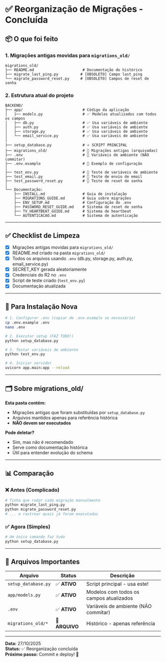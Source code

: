 # ✅ Reorganização de Migrações - Concluída

## 📦 O que foi feito

### 1. Migrações antigas movidas para `migrations_old/`

```
migrations_old/
├── README.md                      # Documentação do histórico
├── migrate_last_ping.py          # [OBSOLETO] Campo last_ping
└── migrate_password_reset.py     # [OBSOLETO] Campos de reset de senha
```

### 2. Estrutura atual do projeto

```
BACKEND/
├── app/                           # Código da aplicação
│   ├── models.py                  # ✅ Modelos atualizados com todos os campos
│   ├── db.py                      # ✅ Usa variáveis de ambiente
│   ├── auth.py                    # ✅ Usa variáveis de ambiente
│   ├── storage.py                 # ✅ Usa variáveis de ambiente
│   └── email_service.py           # ✅ Usa variáveis de ambiente
│
├── setup_database.py              # ⭐ SCRIPT PRINCIPAL
├── migrations_old/                # 📁 Migrações antigas (arquivadas)
├── .env                           # 🔐 Variáveis de ambiente (NÃO commitar)
├── .env.example                   # 📄 Exemplo de configuração
│
├── test_env.py                    # 🧪 Teste de variáveis de ambiente
├── test_email.py                  # 🧪 Teste de envio de email
├── test_password_reset.py         # 🧪 Teste de reset de senha
│
└── Documentação:
    ├── INSTALL.md                 # Guia de instalação
    ├── MIGRATIONS_GUIDE.md        # Guia sobre migrações
    ├── ENV_SETUP.md               # Configuração do .env
    ├── PASSWORD_RESET_GUIDE.md    # Sistema de reset de senha
    ├── TV_HEARTBEAT_GUIDE.md      # Sistema de heartbeat
    └── AUTENTICACAO.md            # Sistema de autenticação
```

---

## ✅ Checklist de Limpeza

- [x] Migrações antigas movidas para `migrations_old/`
- [x] README.md criado na pasta `migrations_old/`
- [x] Todos os arquivos usando `.env` (db.py, storage.py, auth.py, email_service.py)
- [x] SECRET_KEY gerada aleatoriamente
- [x] Credenciais do R2 no `.env`
- [x] Script de teste criado (`test_env.py`)
- [x] Documentação atualizada

---

## 🚀 Para Instalação Nova

```bash
# 1. Configurar .env (copiar de .env.example se necessário)
cp .env.example .env
nano .env

# 2. Executar setup (FAZ TUDO!)
python setup_database.py

# 3. Testar variáveis de ambiente
python test_env.py

# 4. Iniciar servidor
uvicorn app.main:app --reload
```

---

## 🗂️ Sobre migrations_old/

**Esta pasta contém:**
- Migrações antigas que foram substituídas por `setup_database.py`
- Arquivos mantidos apenas para referência histórica
- **NÃO devem ser executados**

**Pode deletar?**
- Sim, mas não é recomendado
- Serve como documentação histórica
- Útil para entender evolução do schema

---

## 📊 Comparação

### ❌ Antes (Complicado)

```bash
# Tinha que rodar cada migração manualmente
python migrate_last_ping.py
python migrate_password_reset.py
# ... e rastrear quais já foram executadas
```

### ✅ Agora (Simples)

```bash
# Um único comando faz tudo
python setup_database.py
```

---

## 🎯 Arquivos Importantes

| Arquivo | Status | Descrição |
|---------|--------|-----------|
| `setup_database.py` | ✅ **ATIVO** | Script principal - usa este! |
| `app/models.py` | ✅ **ATIVO** | Modelos com todos os campos atualizados |
| `.env` | ✅ **ATIVO** | Variáveis de ambiente (NÃO commitar) |
| `migrations_old/*` | 📁 **ARQUIVO** | Histórico - apenas referência |

---

**Data:** 27/10/2025  
**Status:** ✅ Reorganização concluída  
**Próximo passo:** Commit e deploy! 🚀
